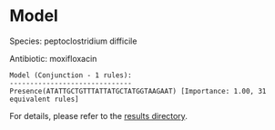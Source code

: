 
# Model

Species: peptoclostridium difficile

Antibiotic: moxifloxacin

```
Model (Conjunction - 1 rules):
------------------------------
Presence(ATATTGCTGTTTATTATGCTATGGTAAGAAT) [Importance: 1.00, 31 equivalent rules]

```

For details, please refer to the [results directory](../../../../../results/scm_b/peptoclostridium%20difficile/moxifloxacin/repeat_8/).

